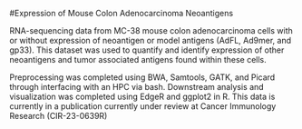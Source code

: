 #Expression of Mouse Colon Adenocarcinoma Neoantigens

RNA-sequencing data from MC-38 mouse colon adenocarcinoma cells with or without expression of neoantigen or model antigens (AdFL, Ad9mer, and gp33).
This dataset was used to quantify and identify expression of other neoantigens and tumor associated antigens found within these cells. 

Preprocessing was completed using BWA, Samtools, GATK, and Picard through interfacing with an HPC via bash.
Downstream analysis and visualization was completed using EdgeR and ggplot2 in R. 
This data is currently in a publication currently under review at Cancer Immunology Research (CIR-23-0639R)
